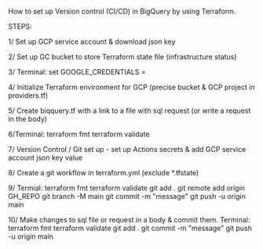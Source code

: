 How to set up Version control (CI/CD) in BigQuery by using Terraform.

STEPS:

1/ Set up GCP service account & download json key

2/ Set up GC bucket to store Terraform state file (infrastructure status)

3/ Terminal: set GOOGLE_CREDENTIALS = <json key>

4/ Initialize Terraform environment for GCP (precise bucket & GCP project in providers.tf)

5/ Create biqquery.tf with a link to a file with sql request (or write a request in the body)

6/Terminal: 
terraform fmt
terraform validate

7/ Version Control / Git set up - set up Actions secrets & add GCP service account json key value 

8/ Create a git workflow in terraform.yml (exclude *.tfstate)

9/ Termial:
terraform fmt
terraform validate
git add .
git remote add origin GH_REPO
git branch -M main
git commit -m "message"
git push -u origin main

10/ Make changes to sql file or request in a body & commit them.
Terminal:
terraform fmt
terraform validate
git add .
git commit -m "message"
git push -u origin main
